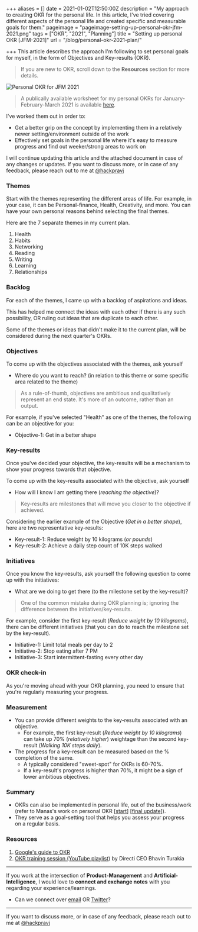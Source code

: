 +++
aliases = []
date = 2021-01-02T12:50:00Z
description = "My approach to creating OKR for the personal life. In this article, I've tried covering different aspects of the personal life and created specific and measurable goals for them."
pageimage = "pageimage-setting-up-personal-okr-jfm-2021.png"
tags = ["OKR", "2021", "Planning"]
title = "Setting up personal OKR [JFM-2021]"
url = "/blog/personal-okr-2021-plan/"

+++
This article describes the approach I'm following to set personal goals for myself, in the form of Objectives and Key-results (OKR).

> If you are new to OKR, scroll down to the **Resources** section for more details.

![Personal OKR for JFM 2021](/images/pageimage-setting-up-personal-okr-jfm-2021.png "Personal OKR for JFM 2021")

> A publically available worksheet for my personal OKRs for January-February-March 2021 is available [here](https://docs.google.com/spreadsheets/d/1hN5ldi0SgoGFyvXwyLCmf98337AyIt1xzbynVicGH-8/edit?usp=sharing).

I've worked them out in order to:

* Get a better grip on the concept by implementing them in a relatively newer setting/environment outside of the work
* Effectively set goals in the personal life where it's easy to measure progress and find out weeker/strong areas to work on

I will continue updating this article and the attached document in case of any changes or updates. If you want to discuss more, or in case of any feedback, please reach out to me at [@hackpravj](https://twitter.com/hackpravj)

### Themes

Start with the themes representing the different areas of life. For example, in your case, it can be Personal-finance, Health, Creativity, and more. You can have your own personal reasons behind selecting the final themes.

Here are the 7 separate themes in my current plan.

1. Health
2. Habits
3. Networking
4. Reading
5. Writing
6. Learning
7. Relationships

### Backlog

For each of the themes, I came up with a backlog of aspirations and ideas.

This has helped me connect the ideas with each other if there is any such possibility, OR ruling out ideas that are duplicate to each other.

Some of the themes or ideas that didn't make it to the current plan, will be considered during the next quarter's OKRs.

### Objectives

To come up with the objectives associated with the themes, ask yourself

* Where do you want to reach? (in relation to this theme or some specific area related to the theme)

> As a rule-of-thumb, objectives are ambitious and qualitatively represent an end state. It's more of an outcome, rather than an output.

For example, if you've selected "Health" as one of the themes, the following can be an objective for you:

* Objective-1: Get in a better shape

### Key-results

Once you've decided your objective, the key-results will be a mechanism to show your progress towards that objective.

To come up with the key-results associated with the objective, ask yourself

* How will I know I am getting there (_reaching the objective_)?

> Key-results are milestones that will move you closer to the objective if achieved.

Considering the earlier example of the Objective (_Get in a better shape_), here are two representative key-results:

* Key-result-1: Reduce weight by 10 kilograms (_or pounds_)
* Key-result-2: Achieve a daily step count of 10K steps walked

### Initiatives

Once you know the key-results, ask yourself the following question to come up with the initiatives:

* What are we doing to get there (to the milestone set by the key-result)?

> One of the common mistake during OKR planning is; ignoring the difference between the initiatives/key-results.

For example, consider the first key-result (_Reduce weight by 10 kilograms_), there can be different initiatives (that you can do to reach the milestone set by the key-result).

* Initiative-1: Limit total meals per day to 2
* Initiative-2: Stop eating after 7 PM
* Initiative-3: Start intermittent-fasting every other day

### OKR check-in

As you're moving ahead with your OKR planning, you need to ensure that you're regularly measuring your progress.

### Measurement

* You can provide different weights to the key-results associated with an objective.
  * For example, the first key-result (_Reduce weight by 10 kilograms_) can take up 70% (_relatively higher_) weightage than the second key-result (_Walking 10K steps daily_).
* The progress for a key-result can be measured based on the % completion of the same.
  * A typically considered "sweet-spot" for OKRs is 60-70%.
  * If a key-result's progress is higher than 70%, it might be a sign of lower ambitious objectives.

### Summary

* OKRs can also be implemented in personal life, out of the business/work (refer to Manas's work on personal OKR \[[start](https://manassaloi.com/2020/01/15/personal-OKRs-2020.html)\] \[[final update](https://manassaloi.com/2020/12/31/okrs-2020-update.html)\]).
* They serve as a goal-setting tool that helps you assess your progress on a regular basis.

### Resources

1. [Google's guide to OKR](https://rework.withgoogle.com/guides/set-goals-with-okrs/steps/introduction/)
2. [OKR training session (YouTube playlist](https://www.youtube.com/playlist?list=PLE7C8Y5NNLkMrMsqbe0igtYgPopb7IXBH)) by Directi CEO Bhavin Turakia

***

If you work at the intersection of **Product-Management** and **Artificial-Intelligence**, I would love to **connect and exchange notes** with you regarding your experience/learnings.

* Can we connect over [email](mailto:hackpravj@gmail.com) OR [Twitter](https://twitter.com/hackpravj)?

***

If you want to discuss more, or in case of any feedback, please reach out to me at [@hackpravj](https://twitter.com/hackpravj)